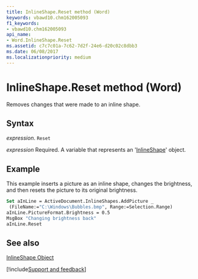 ```yaml
---
title: InlineShape.Reset method (Word)
keywords: vbawd10.chm162005093
f1_keywords:
- vbawd10.chm162005093
api_name:
- Word.InlineShape.Reset
ms.assetid: c7c7c01a-7c62-7d2f-24e6-d20c02c8dbb3
ms.date: 06/08/2017
ms.localizationpriority: medium
---
```



# InlineShape.Reset method (Word)

Removes changes that were made to an inline shape.


## Syntax

_expression_. `Reset`

_expression_ Required. A variable that represents an '[InlineShape](Word.InlineShape.md)' object.


## Example

This example inserts a picture as an inline shape, changes the brightness, and then resets the picture to its original brightness.


```vb
Set aInLine = ActiveDocument.InlineShapes.AddPicture _ 
 (FileName:="C:\Windows\Bubbles.bmp", Range:=Selection.Range) 
aInLine.PictureFormat.Brightness = 0.5 
MsgBox "Changing brightness back" 
aInLine.Reset
```


## See also


[InlineShape Object](Word.InlineShape.md)

[!include[Support and feedback](~/includes/feedback-boilerplate.md)]